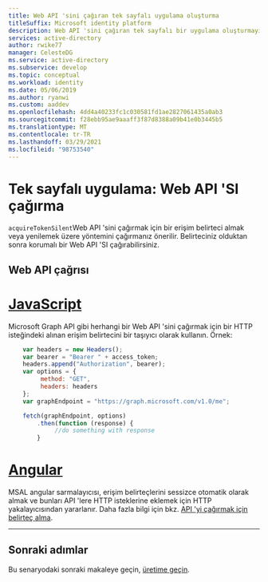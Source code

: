 ```yaml
---
title: Web API 'sini çağıran tek sayfalı uygulama oluşturma
titleSuffix: Microsoft identity platform
description: Web API 'sini çağıran tek sayfalı bir uygulama oluşturmayı öğrenin
services: active-directory
author: rwike77
manager: CelesteDG
ms.service: active-directory
ms.subservice: develop
ms.topic: conceptual
ms.workload: identity
ms.date: 05/06/2019
ms.author: ryanwi
ms.custom: aaddev
ms.openlocfilehash: 4dd4a40233fc1c030581fd1ae2827061435a0ab3
ms.sourcegitcommit: f28ebb95ae9aaaff3f87d8388a09b41e0b3445b5
ms.translationtype: MT
ms.contentlocale: tr-TR
ms.lasthandoff: 03/29/2021
ms.locfileid: "98753540"
---
```

# <a name="single-page-application-call-a-web-api"></a>Tek sayfalı uygulama: Web API 'SI çağırma

`acquireTokenSilent`Web API 'sini çağırmak için bir erişim belirteci almak veya yenilemek üzere yöntemini çağırmanız önerilir. Belirteciniz olduktan sonra korumalı bir Web API 'SI çağırabilirsiniz.

## <a name="call-a-web-api"></a>Web API çağrısı

# <a name="javascript"></a>[JavaScript](#tab/javascript)

Microsoft Graph API gibi herhangi bir Web API 'sini çağırmak için bir HTTP isteğindeki alınan erişim belirtecini bir taşıyıcı olarak kullanın. Örnek:

```javascript
    var headers = new Headers();
    var bearer = "Bearer " + access_token;
    headers.append("Authorization", bearer);
    var options = {
         method: "GET",
         headers: headers
    };
    var graphEndpoint = "https://graph.microsoft.com/v1.0/me";

    fetch(graphEndpoint, options)
        .then(function (response) {
             //do something with response
        }
```

# <a name="angular"></a>[Angular](#tab/angular)

MSAL angular sarmalayıcısı, erişim belirteçlerini sessizce otomatik olarak almak ve bunları API 'lere HTTP isteklerine eklemek için HTTP yakalayıcısından yararlanır. Daha fazla bilgi için bkz. [API 'yi çağırmak için belirteç alma](scenario-spa-acquire-token.md).

---

## <a name="next-steps"></a>Sonraki adımlar

Bu senaryodaki sonraki makaleye geçin, [üretime geçin](scenario-spa-production.md).